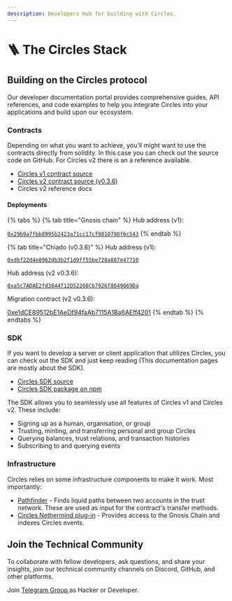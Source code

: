 ```yaml
---
description: Developers Hub for building with Circles.
---
```


# 🪜 The Circles Stack

## Building on the Circles protocol

Our developer documentation portal provides comprehensive guides, API references, and code examples to help you integrate Circles into your applications and build upon our ecosystem.

### Contracts

Depending on what you want to achieve, you'll might want to use the contracts directly from solidity. In this case you can check out the source code on GitHub. For Circles v2 there is an a reference available.

* [Circles v1 contract source](https://github.com/circlesubi/circles-contracts/)
* [Circles v2 contract source (v0.3.6)](https://github.com/aboutcircles/circles-contracts-v2/releases/tag/rc-v0.3.6-alpha)
* Circles v2 reference docs

#### Deployments

{% tabs %}
{% tab title="Gnosis chain" %}
Hub address (v1):

[`0x29b9a7fbb8995b2423a71cc17cf9810798f6c543`](https://gnosisscan.io/address/0x29b9a7fbb8995b2423a71cc17cf9810798f6c543)
{% endtab %}

{% tab title="Chiado (v0.3.6)" %}
Hub address (v1):

[`0xdbf22d4e8962db3b2f1d9ff55be728a887e47710`](https://gnosis-chiado.blockscout.com/address/0xdbF22D4e8962Db3b2F1d9Ff55be728A887e47710)

Hub address (v2 v0.3.6):

[`0xa5c7ADAE2fd3844f12D52266Cb7926f8649869Da`](https://gnosis-chiado.blockscout.com/address/0xa5c7ADAE2fd3844f12D52266Cb7926f8649869Da)

Migration contract (v2 v0.3.6):

[0xe1dCE89512bE1AeDf94faAb7115A1Ba6AEff4201](https://gnosis-chiado.blockscout.com/address/0xe1dCE89512bE1AeDf94faAb7115A1Ba6AEff4201)
{% endtab %}
{% endtabs %}

### SDK

If you want to develop a server or client application that utilizes Circles, you can check out the SDK and just keep reading (This documentation pages are mostly about the SDK).

* [Circles SDK source](https://github.com/aboutcircles/circles-sdk)
* [Circles SDK package on npm](https://www.npmjs.com/package/@circles-sdk/sdk)

The SDK allows you to seamlessly use all features of Circles v1 and Circles v2. These include:

* Signing up as a human, organisation, or group
* Trusting, minting, and transferring personal and group Circles
* Querying balances, trust relations, and transaction histories
* Subscribing to and querying events

### Infrastructure

Circles relies on some infrastructure components to make it work. Most importantly:

* [Pathfinder](https://github.com/circlesUBI/pathfinder2) - Finds liquid paths between two accounts in the trust network. These are used as input for the contract's transfer methods.
* [Circles Nethermind plug-in](https://github.com/aboutcircles/circles-nethermind-plugin) - Provides access to the Gnosis Chain and indexes Circles events.

## Join the Technical Community

To collaborate with fellow developers, ask questions, and share your insights, join our technical community channels on Discord, GitHub, and other platforms.

Join [Telegram Group ](https://t.me/about\_circles/1)as Hacker or Developer.

